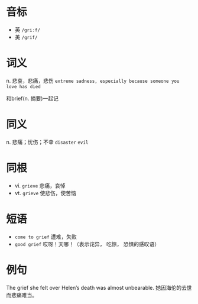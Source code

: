 # 音标

- 英 `/griːf/`
- 美 `/ɡrif/`

# 词义

n. 悲哀，悲痛，悲伤
`extreme sadness, especially because someone you love has died`



和brief(n. 摘要)一起记

# 同义

n. 悲痛；忧伤；不幸
`disaster` `evil`

# 同根

- vi. `grieve` 悲痛，哀悼
- vt. `grieve` 使悲伤，使苦恼

# 短语

- `come to grief` 遭难，失败
- `good grief` 哎呀！天哪！（表示诧异， 吃惊， 恐惧的感叹语）

# 例句

The grief she felt over Helen’s death was almost unbearable.
她因海伦的去世而悲痛难当。


